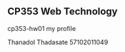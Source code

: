 CP353 Web Technology
----------------------------
cp353-hw01 my profile

Thanadol Thadasate 57102011049
